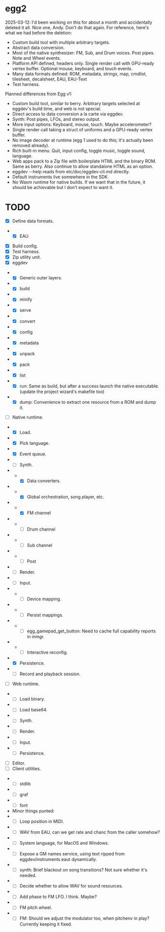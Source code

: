 # egg2

2025-03-12: I'd been working on this for about a month and accidentally deleted it all.
Nice one, Andy. Don't do that again.
For reference, here's what we had before the deletion:
- Custom build tool with multiple arbitrary targets.
- Abstract data conversion.
- Most of the native synthesizer: FM, Sub, and Drum voices. Post pipes. Note and Wheel events.
- Platform API defined, headers only. Single render call with GPU-ready vertex buffer. Optional mouse, keyboard, and touch events.
- Many data formats defined: ROM, metadata, strings, map, cmdlist, tilesheet, decalsheet, EAU, EAU-Text
- Test harness.

Planned differences from Egg v1:
- Custom build tool, similar to berry. Arbitrary targets selected at eggdev's build time, and web is not special.
- Direct access to data conversion a la carte via eggdev.
- Synth: Post pipes, LFOs, and stereo output.
- More input options: Keyboard, mouse, touch. Maybe accelerometer?
- Single render call taking a struct of uniforms and a GPU-ready vertex buffer.
- No image decoder at runtime (egg 1 used to do this; it's actually been removed already).
- Rich built-in menu. Quit, input config, toggle music, toggle sound, language.
- Web apps pack to a Zip file with boilerplate HTML and the binary ROM. Same as berry. Also continue to allow standalone HTML as an option.
- eggdev --help reads from etc/doc/eggdev-cli.md directly.
- Default instruments live somewhere in the SDK.
- No Wasm runtime for native builds. If we want that in the future, it should be achievable but I don't expect to want it.

# TODO

- [x] Define data formats.
- - [x] EAU
- [x] Build config.
- [x] Test harness.
- [x] Zip utility unit.
- [x] eggdev
- - [x] Generic outer layers.
- - [x] build
- - [x] minify
- - [x] serve
- - [x] convert
- - [x] config
- - [x] metadata
- - [x] unpack
- - [x] pack
- - [x] list
- - [x] run: Same as build, but after a success launch the native executable. (update the project wizard's makefile too)
- - [x] dump: Convenience to extract one resource from a ROM and dump it.
- [ ] Native runtime.
- - [x] Load.
- - [x] Pick language.
- - [x] Event queue.
- - [ ] Synth.
- - - [x] Data converters.
- - - [x] Global orchestration, song player, etc.
- - - [x] FM channel
- - - [ ] Drum channel
- - - [ ] Sub channel
- - - [ ] Post
- - [ ] Render.
- - [ ] Input.
- - - [ ] Device mapping.
- - - [ ] Persist mappings.
- - - [ ] egg_gamepad_get_button: Need to cache full capability reports in inmgr.
- - - [ ] Interactive reconfig.
- - [x] Persistence.
- - [ ] Record and playback session.
- [ ] Web runtime.
- - [ ] Load binary.
- - [ ] Load base64.
- - [ ] Synth.
- - [ ] Render.
- - [ ] Input.
- - [ ] Persistence.
- [ ] Editor.
- [ ] Client utilities.
- - [ ] stdlib
- - [ ] graf
- - [ ] font
- Minor things punted:
- - [ ] Loop position in MIDI.
- - [ ] WAV from EAU, can we get rate and chanc from the caller somehow?
- - [ ] System language, for MacOS and Windows.
- - [ ] Expose a GM names service, using text ripped from eggdev/instruments.eaut dynamically.
- - [ ] synth: Brief blackout on song transitions? Not sure whether it's needed.
- - [ ] Decide whether to allow WAV for sound resources.
- - [ ] Add phase to FM LFO. I think. Maybe?
- - [ ] FM pitch wheel.
- - [ ] FM: Should we adjust the modulator too, when pitchenv in play? Currently keeping it fixed.
